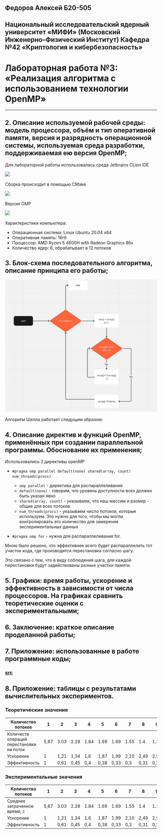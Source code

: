 ## Федоров Алексей Б20-505
## Национальный исследовательский ядерный университет «МИФИ» (Московский Инженерно–Физический Институт) Кафедра №42 «Криптология и кибербезопасность»

# Лабораторная работа №3: «Реализация алгоритма с использованием технологии OpenMP»

---

## 2. Описание используемой рабочей среды: модель процессора, объём и тип оперативной памяти, версия и разрядность операционной системы, используемая среда разработки, поддерживаемая ею версия OpenMP;

Для лабораторной работы использовалась среда Jetbrains CLion IDE

![](images/clion.png)

Сборка происходит в помощью CMake

![](images/CMakeLists.png)

Версия OMP

![](images/ompversion.png)

Характеристики компьютера:
- Операционная система: Linux Ubuntu 20.04 x64
- Оперативная память: 16гб
- Процессор: AMD Ryzen 5 4600H with Radeon Graphics 86x
- Количество ядер: 6, обрабатывает в 12 потоков

## 3. Блок-схема последовательного алгоритма, описание принципа его работы;

![](images/shell_sort.jpg)

Алгоритм Шелла работает следущим образом: 

## 4. Описание директив и функций OpenMP, применённых при создании параллельной программы. Обоснование их применения;

Использовались 2 директивы openMP

- `#pragma omp parallel default(none) shared(array, count) num_threads(procs)`
  - `omp parallel` - директива для распараллеливания
  - `default(none)` - говорим, что уровень доступности всех должен быть указан явно
  - `shared(array, count)` - указываем, что наш массим и размер - общие для всех потоков
  - `num_threads(procs)` - указываем число потоков, которые используем. Это нужно для того, чтобы мы могли контролировать это количество для замерения экспериментальных данных

- `#pragma omp for` - нужна для распараллеливания for.

Мною было решено, что эффективнее всего будет распараллелить тот участок кода, где производится перестановка согласно шагу.

Это связано с тем, что в виду соблюдения шага, для каждой перестановки будут задействованы разные участки памяти.

## 5. Графики: время работы, ускорение и эффективность в зависимости от числа процессоров. На графиках сравнить теоретические оценки с экспериментальными;

## 6. Заключение: краткое описание проделанной работы;



## 7. Приложение: использованные в работе программные коды;

### [src](https://github.com/ullibniss/parallel-programming-22-23/tree/master/lab3)

## 8. Приложение: таблицы с результатами вычислительных экспериментов.

### Теоретические значения

Количество потоков | 1    | 2    | 3    | 4    | 5    | 6    | 7    | 8    | 9    | 10   | 11   |12
---|------|------|------|------|------|------|------|------|------|------|------| ---
Количеств операций перестановки на поток | 5,67 | 3.03 | 2.28 | 1.84 | 1.69 | 1.69 | 1.55 | 1.4  | 1.27 | 1.19 | 1.28 | 1.30
Ускорение | 1    | 1,21 | 1,34 | 1,6  | 1,87 | 1,99 | 2,10 | 2,49 | 2,54 | 2,64 | 2,47 | 2,43
Эффективность | 1    | 0,61 | 0,45 | 0,4  | 0,38 | 0,33 | 0,3  | 0,31 | 0,28 | 0,26 | 0,23 | 0,2

### Экспериментальные значения

Количество потоков | 1    | 2    | 3    | 4    | 5    | 6    | 7    | 8    | 9    | 10   | 11   |12
---|------|------|------|------|------|------|------|------|------|------|------| ---
Среднее затраченное время, с | 5,67 | 3.03 | 2.28 | 1.84 | 1.69 | 1.69 | 1.55 | 1.4  | 1.27 | 1.19 | 1.28 | 1.30
Ускорение | 1    | 1,21 | 1,34 | 1,6  | 1,87 | 1,99 | 2,10 | 2,49 | 2,54 | 2,64 | 2,47 | 2,43
Эффективность | 1    | 0,61 | 0,45 | 0,4  | 0,38 | 0,33 | 0,3  | 0,31 | 0,28 | 0,26 | 0,23 | 0,2